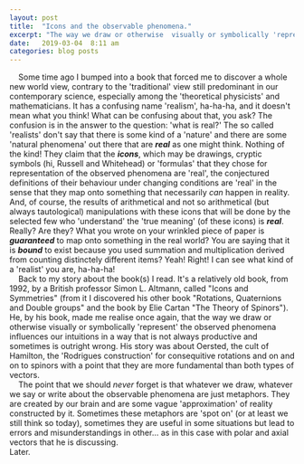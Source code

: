 ```yaml
---
layout: post
title:  "Icons and the observable phenomena."
excerpt: "The way we draw or otherwise  visually or symbolically 'represent' the observed phenomena influences our intuitions in a way that is not always productive and sometimes is outright wrong."
date:   2019-03-04  8:11 am
categories: blog posts
---
```


&nbsp;&nbsp;&nbsp;&nbsp;Some time ago I bumped into a book that forced me to discover a whole new world view, contrary to the 'traditional' view still predominant in our contemporary science, especially among the 'theoretical physicists' and mathematicians. It has a confusing name 'realism', ha-ha-ha, and it doesn't mean what you think! What can be confusing about that, you ask? The confusion is in the answer to the question: 'what is real?' The so called 'realists' don't say that there is some kind of a 'nature' and there are some 'natural phenomena' out there that are _**real**_ as one might think. Nothing of the kind! They claim that the _**icons**_, which may be drawings, cryptic symbols (hi, Russell and Whitehead) or 'formulas' that they chose for representation of the observed phenomena are 'real', the conjectured definitions of their behaviour under changing conditions are 'real' in the sense that they map onto something that necessarily _can_ happen in reality. And, of course, the results of arithmetical and not so arithmetical (but always tautological) manipulations with these icons that will be done by the selected few who 'understand' the 'true meaning' (of these icons) is _**real**_. Really? Are they? What you wrote on your wrinkled piece of paper is _**guaranteed**_ to map onto something in the real world? You are saying that it is _**bound**_ to exist because you used summation and multiplication derived from counting distinctely different items? Yeah! Right! I can see what kind of a 'realist' you are, ha-ha-ha!<br>
&nbsp;&nbsp;&nbsp;&nbsp;Back to my story about the book(s) I read. It's a relatively old book, from 1992, by a British professor Simon L. Altmann, called "Icons and Symmetries" (from it I discovered his other book "Rotations, Quaternions and Double groups" and the book by Elie Cartan "The Theory of Spinors"). He, by his book, made me realise once again, that the way we draw or otherwise  visually or symbolically 'represent' the observed phenomena influences our intuitions in a way that is not always productive and sometimes is outright wrong. His story was about Oersted, the cult of Hamilton, the 'Rodrigues construction' for consequitive rotations and on and on to spinors with a point that they are more fundamental than both types of vectors.<br>
&nbsp;&nbsp;&nbsp;&nbsp;The point that we should _never_ forget is that whatever we draw, whatever we say or write about the observable phenomena are just metaphors. They are created by our brain and are some vague 'approximation' of reality constructed by it. Sometimes these metaphors are 'spot on' (or at least we still think so today), sometimes they are useful in some situations but lead to errors and misunderstandings in other... as in this case with polar and axial vectors that he is discussing.<br> 
Later.
